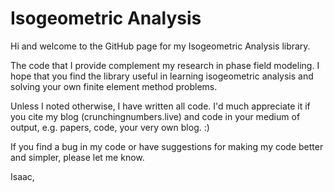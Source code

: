# Isogeometric Analysis
Hi and welcome to the GitHub page for my Isogeometric Analysis library.

The code that I provide complement my research in phase field modeling.
I hope that you find the library useful in learning isogeometric analysis
and solving your own finite element method problems.

Unless I noted otherwise, I have written all code. I'd much appreciate it
if you cite my blog (crunchingnumbers.live) and code in your medium of
output, e.g. papers, code, your very own blog. :)

If you find a bug in my code or have suggestions for making my code better
and simpler, please let me know.


Isaac,
